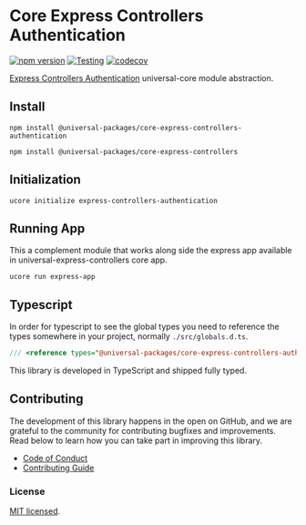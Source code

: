 # Core Express Controllers Authentication

[![npm version](https://badge.fury.io/js/@universal-packages%2Fcore-express-controllers-authentication.svg)](https://www.npmjs.com/package/@universal-packages/core-express-controllers-authentication)
[![Testing](https://github.com/universal-packages/universal-core-express-controllers-authentication/actions/workflows/testing.yml/badge.svg)](https://github.com/universal-packages/universal-core-express-controllers-authentication/actions/workflows/testing.yml)
[![codecov](https://codecov.io/gh/universal-packages/universal-core-express-controllers-authentication/branch/main/graph/badge.svg?token=CXPJSN8IGL)](https://codecov.io/gh/universal-packages/universal-core-express-controllers-authentication)

[Express Controllers Authentication](https://github.com/universal-packages/universal-express-controllers-authentication) universal-core module abstraction.

## Install

```shell
npm install @universal-packages/core-express-controllers-authentication

npm install @universal-packages/core-express-controllers
```

## Initialization

```shell
ucore initialize express-controllers-authentication
```

## Running App

This a complement module that works along side the express app available in universal-express-controllers core app.

```
ucore run express-app
```

## Typescript

In order for typescript to see the global types you need to reference the types somewhere in your project, normally `./src/globals.d.ts`.

```ts
/// <reference types="@universal-packages/core-express-controllers-authentication" />
```

This library is developed in TypeScript and shipped fully typed.

## Contributing

The development of this library happens in the open on GitHub, and we are grateful to the community for contributing bugfixes and improvements. Read below to learn how you can take part in improving this library.

- [Code of Conduct](./CODE_OF_CONDUCT.md)
- [Contributing Guide](./CONTRIBUTING.md)

### License

[MIT licensed](./LICENSE).
